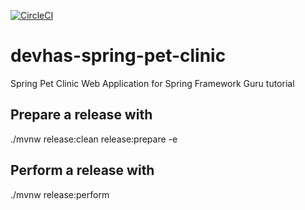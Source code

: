 [![CircleCI](https://circleci.com/gh/hassancoul/devhas-spring-pet-clinic/tree/main.svg?style=svg)](https://circleci.com/gh/hassancoul/devhas-spring-pet-clinic/tree/main)

# devhas-spring-pet-clinic

Spring Pet Clinic Web Application for Spring Framework Guru tutorial

## Prepare a release with
./mvnw release:clean release:prepare -e

## Perform a release with
./mvnw release:perform